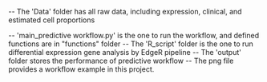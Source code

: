 -- The 'Data' folder has all raw data, including expression, clinical, and estimated cell proportions

-- 'main_predictive workflow.py' is the one to run the workflow, and defined functions are in "functions" folder
-- The 'R_script' folder is the one to run differential expression gene analysis by EdgeR pipeline
-- The 'output' folder stores the performance of predictive workflow
-- The png file provides a workflow example in this project.
